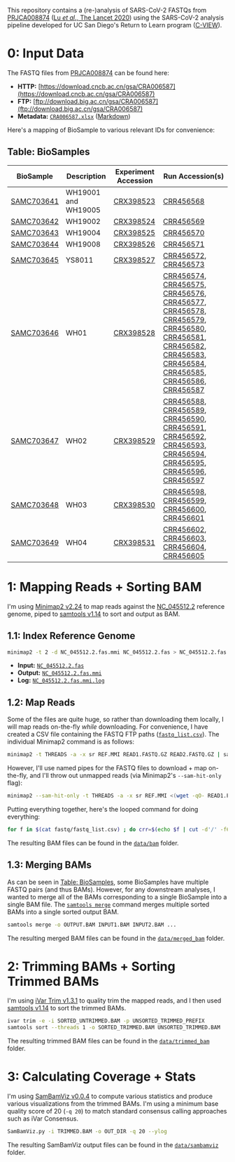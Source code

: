 This repository contains a (re-)analysis of SARS-CoV-2 FASTQs from [PRJCA008874](https://ngdc.cncb.ac.cn/bioproject/browse/PRJCA008874) ([Lu *et al*., The Lancet 2020](https://doi.org/10.1016/S0140-6736(20)30251-8)) using the SARS-CoV-2 analysis pipeline developed for UC San Diego's Return to Learn program ([C-VIEW](https://github.com/ucsd-ccbb/C-VIEW)).

# 0: Input Data
The FASTQ files from [PRJCA008874](https://ngdc.cncb.ac.cn/bioproject/browse/PRJCA008874) can be found here:
* **HTTP:** [https://download.cncb.ac.cn/gsa/CRA006587](https://download.cncb.ac.cn/gsa/CRA006587)
* **FTP:** [ftp://download.big.ac.cn/gsa/CRA006587](ftp://download.big.ac.cn/gsa/CRA006587)
* **Metadata:** [`CRA006587.xlsx`](data/metadata/CRA006587.xlsx) ([Markdown](data/metadata/CRA006587.md))

Here's a mapping of BioSample to various relevant IDs for convenience:

## Table: BioSamples

|BioSample                                                        |Description        |Experiment Accession                                               |Run Accession(s)                                                                                                                                                                                                                                                                                                                                                                                                                                                                                                                                                                                                                                                                                                                                                                                                                                                                                                                                                                                    |
|-----------------------------------------------------------------|-------------------|-------------------------------------------------------------------|----------------------------------------------------------------------------------------------------------------------------------------------------------------------------------------------------------------------------------------------------------------------------------------------------------------------------------------------------------------------------------------------------------------------------------------------------------------------------------------------------------------------------------------------------------------------------------------------------------------------------------------------------------------------------------------------------------------------------------------------------------------------------------------------------------------------------------------------------------------------------------------------------------------------------------------------------------------------------------------------------|
|[SAMC703641](https://ngdc.cncb.ac.cn/biosample/browse/SAMC703641)|WH19001 and WH19005|[CRX398523](https://ngdc.cncb.ac.cn/gsa/browse/CRA006587/CRX398523)|[CRR456568](https://ngdc.cncb.ac.cn/gsa/browse/CRA006587/CRR456568)                                                                                                                                                                                                                                                                                                                                                                                                                                                                                                                                                                                                                                                                                                                                                                                                                                                                                                                                 |
|[SAMC703642](https://ngdc.cncb.ac.cn/biosample/browse/SAMC703642)|WH19002            |[CRX398524](https://ngdc.cncb.ac.cn/gsa/browse/CRA006587/CRX398524)|[CRR456569](https://ngdc.cncb.ac.cn/gsa/browse/CRA006587/CRR456569)                                                                                                                                                                                                                                                                                                                                                                                                                                                                                                                                                                                                                                                                                                                                                                                                                                                                                                                                 |
|[SAMC703643](https://ngdc.cncb.ac.cn/biosample/browse/SAMC703643)|WH19004            |[CRX398525](https://ngdc.cncb.ac.cn/gsa/browse/CRA006587/CRX398525)|[CRR456570](https://ngdc.cncb.ac.cn/gsa/browse/CRA006587/CRR456570)                                                                                                                                                                                                                                                                                                                                                                                                                                                                                                                                                                                                                                                                                                                                                                                                                                                                                                                                 |
|[SAMC703644](https://ngdc.cncb.ac.cn/biosample/browse/SAMC703644)|WH19008            |[CRX398526](https://ngdc.cncb.ac.cn/gsa/browse/CRA006587/CRX398526)|[CRR456571](https://ngdc.cncb.ac.cn/gsa/browse/CRA006587/CRR456571)                                                                                                                                                                                                                                                                                                                                                                                                                                                                                                                                                                                                                                                                                                                                                                                                                                                                                                                                 |
|[SAMC703645](https://ngdc.cncb.ac.cn/biosample/browse/SAMC703645)|YS8011             |[CRX398527](https://ngdc.cncb.ac.cn/gsa/browse/CRA006587/CRX398527)|[CRR456572](https://ngdc.cncb.ac.cn/gsa/browse/CRA006587/CRR456572), [CRR456573](https://ngdc.cncb.ac.cn/gsa/browse/CRA006587/CRR456573)                                                                                                                                                                                                                                                                                                                                                                                                                                                                                                                                                                                                                                                                                                                                                                                                                                                            |
|[SAMC703646](https://ngdc.cncb.ac.cn/biosample/browse/SAMC703646)|WH01               |[CRX398528](https://ngdc.cncb.ac.cn/gsa/browse/CRA006587/CRX398528)|[CRR456574](https://ngdc.cncb.ac.cn/gsa/browse/CRA006587/CRR456574), [CRR456575](https://ngdc.cncb.ac.cn/gsa/browse/CRA006587/CRR456575), [CRR456576](https://ngdc.cncb.ac.cn/gsa/browse/CRA006587/CRR456576), [CRR456577](https://ngdc.cncb.ac.cn/gsa/browse/CRA006587/CRR456577), [CRR456578](https://ngdc.cncb.ac.cn/gsa/browse/CRA006587/CRR456578), [CRR456579](https://ngdc.cncb.ac.cn/gsa/browse/CRA006587/CRR456579), [CRR456580](https://ngdc.cncb.ac.cn/gsa/browse/CRA006587/CRR456580), [CRR456581](https://ngdc.cncb.ac.cn/gsa/browse/CRA006587/CRR456581), [CRR456582](https://ngdc.cncb.ac.cn/gsa/browse/CRA006587/CRR456582), [CRR456583](https://ngdc.cncb.ac.cn/gsa/browse/CRA006587/CRR456583), [CRR456584](https://ngdc.cncb.ac.cn/gsa/browse/CRA006587/CRR456584), [CRR456585](https://ngdc.cncb.ac.cn/gsa/browse/CRA006587/CRR456585), [CRR456586](https://ngdc.cncb.ac.cn/gsa/browse/CRA006587/CRR456586), [CRR456587](https://ngdc.cncb.ac.cn/gsa/browse/CRA006587/CRR456587)|
|[SAMC703647](https://ngdc.cncb.ac.cn/biosample/browse/SAMC703647)|WH02               |[CRX398529](https://ngdc.cncb.ac.cn/gsa/browse/CRA006587/CRX398529)|[CRR456588](https://ngdc.cncb.ac.cn/gsa/browse/CRA006587/CRR456588), [CRR456589](https://ngdc.cncb.ac.cn/gsa/browse/CRA006587/CRR456589), [CRR456590](https://ngdc.cncb.ac.cn/gsa/browse/CRA006587/CRR456590), [CRR456591](https://ngdc.cncb.ac.cn/gsa/browse/CRA006587/CRR456591), [CRR456592](https://ngdc.cncb.ac.cn/gsa/browse/CRA006587/CRR456592), [CRR456593](https://ngdc.cncb.ac.cn/gsa/browse/CRA006587/CRR456593), [CRR456594](https://ngdc.cncb.ac.cn/gsa/browse/CRA006587/CRR456594), [CRR456595](https://ngdc.cncb.ac.cn/gsa/browse/CRA006587/CRR456595), [CRR456596](https://ngdc.cncb.ac.cn/gsa/browse/CRA006587/CRR456596), [CRR456597](https://ngdc.cncb.ac.cn/gsa/browse/CRA006587/CRR456597)                                                                                                                                                                                                                                                                                    |
|[SAMC703648](https://ngdc.cncb.ac.cn/biosample/browse/SAMC703648)|WH03               |[CRX398530](https://ngdc.cncb.ac.cn/gsa/browse/CRA006587/CRX398530)|[CRR456598](https://ngdc.cncb.ac.cn/gsa/browse/CRA006587/CRR456598), [CRR456599](https://ngdc.cncb.ac.cn/gsa/browse/CRA006587/CRR456599), [CRR456600](https://ngdc.cncb.ac.cn/gsa/browse/CRA006587/CRR456600), [CRR456601](https://ngdc.cncb.ac.cn/gsa/browse/CRA006587/CRR456601)                                                                                                                                                                                                                                                                                                                                                                                                                                                                                                                                                                                                                                                                                                                  |
|[SAMC703649](https://ngdc.cncb.ac.cn/biosample/browse/SAMC703649)|WH04               |[CRX398531](https://ngdc.cncb.ac.cn/gsa/browse/CRA006587/CRX398531)|[CRR456602](https://ngdc.cncb.ac.cn/gsa/browse/CRA006587/CRR456602), [CRR456603](https://ngdc.cncb.ac.cn/gsa/browse/CRA006587/CRR456603), [CRR456604](https://ngdc.cncb.ac.cn/gsa/browse/CRA006587/CRR456604), [CRR456605](https://ngdc.cncb.ac.cn/gsa/browse/CRA006587/CRR456605)                                                                                                                                                                                                                                                                                                                                                                                                                                                                                                                                                                                                                                                                                                                  |

# 1: Mapping Reads + Sorting BAM
I'm using [Minimap2 v2.24](https://github.com/lh3/minimap2/releases/tag/v2.24) to map reads against the [NC_045512.2](data/ref/NC_045512.2.fas) reference genome, piped to [samtools v1.14](https://github.com/samtools/samtools/releases/tag/1.14) to sort and output as BAM.

## 1.1: Index Reference Genome
```bash
minimap2 -t 2 -d NC_045512.2.fas.mmi NC_045512.2.fas > NC_045512.2.fas.mmi.log 2>&1
```
* **Input:** [`NC_045512.2.fas`](data/ref/NC_045512.2.fas)
* **Output:** [`NC_045512.2.fas.mmi`](data/ref/NC_045512.2.fas.mmi)
* **Log:** [`NC_045512.2.fas.mmi.log`](data/ref/NC_045512.2.fas.mmi.log)

## 1.2: Map Reads
Some of the files are quite huge, so rather than downloading them locally, I will map reads on-the-fly *while* downloading. For convenience, I have created a CSV file containing the FASTQ FTP paths ([`fastq_list.csv`](data/fastq/fastq_list.csv)). The individual Minimap2 command is as follows:

```bash
minimap2 -t THREADS -a -x sr REF.MMI READ1.FASTQ.GZ READ2.FASTQ.GZ | samtools sort --threads THREADS -o SORTED.BAM
```

However, I'll use named pipes for the FASTQ files to download + map on-the-fly, and I'll throw out unmapped reads (via Minimap2's `--sam-hit-only` flag):

```bash
minimap2 --sam-hit-only -t THREADS -a -x sr REF.MMI <(wget -qO- READ1.FASTQ.GZ.URL) <(wget -qO- READ2.FASTQ.GZ.URL) | samtools sort --threads THREADS -o SORTED.BAM
```

Putting everything together, here's the looped command for doing everything:

```bash
for f in $(cat fastq/fastq_list.csv) ; do crr=$(echo $f | cut -d'/' -f6) && url1=$(echo $f | cut -d',' -f1) && url2=$(echo $f | cut -d',' -f2) && minimap2 --sam-hit-only -t 1 -a -x sr ref/NC_045512.2.fas.mmi <(wget -qO- "$url1") <(wget -qO- "$url2") 2> "bam/$crr.01.sorted.untrimmed.bam.log" | samtools sort --threads 1 -o "bam/$crr.01.sorted.untrimmed.bam" ; done
```

The resulting BAM files can be found in the [`data/bam`](data/bam) folder.

## 1.3: Merging BAMs
As can be seen in [Table: BioSamples](#table-biosamples), some BioSamples have multiple FASTQ pairs (and thus BAMs). However, for any downstream analyses, I wanted to merge all of the BAMs corresponding to a single BioSample into a single BAM file. The [`samtools merge`](http://www.htslib.org/doc/samtools-merge.html) command merges multiple sorted BAMs into a single sorted output BAM.

```bash
samtools merge -o OUTPUT.BAM INPUT1.BAM INPUT2.BAM ...
```

The resulting merged BAM files can be found in the [`data/merged_bam`](data/merged_bam) folder.

# 2: Trimming BAMs + Sorting Trimmed BAMs
I'm using [iVar Trim v1.3.1](https://github.com/andersen-lab/ivar/releases/tag/v1.3.1) to quality trim the mapped reads, and I then used [samtools v1.14](https://github.com/samtools/samtools/releases/tag/1.14) to sort the trimmed BAMs.

```bash
ivar trim -e -i SORTED_UNTRIMMED.BAM -p UNSORTED_TRIMMED_PREFIX
samtools sort --threads 1 -o SORTED_TRIMMED.BAM UNSORTED_TRIMMED.BAM
```

The resulting trimmed BAM files can be found in the [`data/trimmed_bam`](data/trimmed_bam) folder.

# 3: Calculating Coverage + Stats
I'm using [SamBamViz v0.0.4](https://github.com/niemasd/SamBamViz/releases/tag/0.0.4) to compute various statistics and produce various visualizations from the trimmed BAMs. I'm using a minimum base quality score of 20 (`-q 20`) to match standard consensus calling approaches such as iVar Consensus.

```bash
SamBamViz.py -i TRIMMED.BAM -o OUT_DIR -q 20 --ylog
```

The resulting SamBamViz output files can be found in the [`data/sambamviz`](data/sambamviz) folder.
